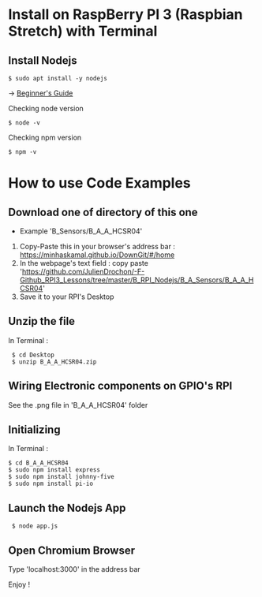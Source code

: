 # Install on RaspBerry PI 3 (Raspbian Stretch) with Terminal
    
## Install Nodejs

    $ sudo apt install -y nodejs
  
&rarr; <a href="https://thisdavej.com/beginners-guide-to-installing-node-js-on-a-raspberry-pi/">Beginner's Guide</a>

Checking node version

    $ node -v
    
Checking npm version

    $ npm -v 

    
# How to use Code Examples
## Download one of directory of this one
- Example 'B_Sensors/B_A_A_HCSR04'
1. Copy-Paste this in your browser's address bar :
https://minhaskamal.github.io/DownGit/#/home
2. In the webpage's text field : copy paste 'https://github.com/JulienDrochon/-F-Github_RPI3_Lessons/tree/master/B_RPI_Nodejs/B_A_Sensors/B_A_A_HCSR04'
3. Save it to your RPI's Desktop

## Unzip the file
In Terminal :

     $ cd Desktop
     $ unzip B_A_A_HCSR04.zip
     
## Wiring Electronic components on GPIO's RPI
See the .png file in 'B_A_A_HCSR04' folder

## Initializing
In Terminal :

    $ cd B_A_A_HCSR04
    $ sudo npm install express
    $ sudo npm install johnny-five
    $ sudo npm install pi-io
     
## Launch the Nodejs App

     $ node app.js
     
## Open Chromium Browser
Type 'localhost:3000' in the address bar

Enjoy !

